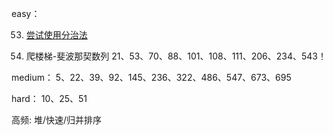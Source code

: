 easy：

53. [尝试使用分治法](https://leetcode-cn.com/problems/maximum-subarray/solution/zui-da-zi-xu-he-by-leetcode-solution/)

70. 爬楼梯-斐波那契数列
21、53、70、88、101、108、111、206、234、543！


medium：
5、22、39、92、145、236、322、486、547、673、695

hard：
10、25、51

高频:
堆/快速/归并排序
